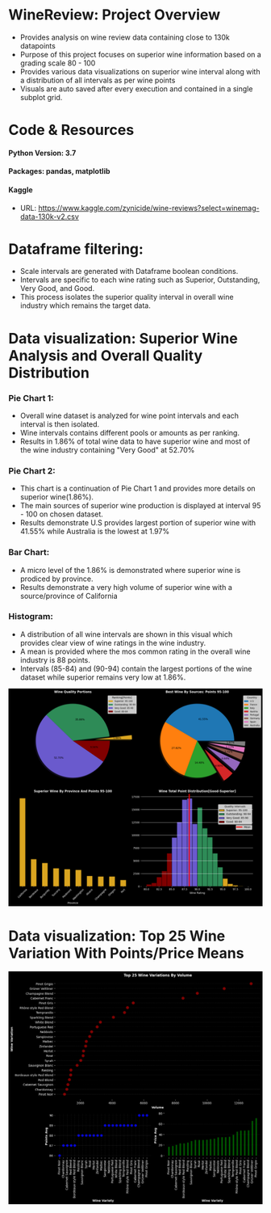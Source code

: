# WineReview: Project Overview
- Provides analysis on wine review data containing close to 130k datapoints
- Purpose of this project focuses on superior wine information based on a grading scale 80 - 100
- Provides various data visualizations on superior wine interval along with a distribution of all intervals as per wine points
- Visuals are auto saved after every execution and contained in a single subplot grid.


 # Code & Resources 
 #### Python Version: 3.7
 #### Packages: pandas, matplotlib
 #### Kaggle
  - URL: https://www.kaggle.com/zynicide/wine-reviews?select=winemag-data-130k-v2.csv
     
 # Dataframe filtering:
  - Scale intervals are generated with Dataframe boolean conditions.
  - Intervals are specific to each wine rating such as Superior, Outstanding, Very Good, and Good.
  - This process isolates the superior quality interval in overall wine industry which remains the target data.
 
 # Data visualization: Superior Wine Analysis and Overall Quality Distribution
 ### Pie Chart 1:
   * Overall wine dataset is analyzed for wine point intervals and each interval is then isolated.
   * Wine intervals contains different pools or amounts as per ranking.
   * Results in 1.86% of total wine data to have superior wine and most of the wine industry containing "Very Good" at 52.70%
 ### Pie Chart 2:
   * This chart is a continuation of Pie Chart 1 and provides more details on superior wine(1.86%).
   * The main sources of superior wine production is displayed at interval 95 - 100 on chosen dataset.
   * Results demonstrate U.S provides largest portion of superior wine with 41.55% while Australia is the lowest at 1.97%
 ### Bar Chart:   
   * A micro level of the 1.86% is demonstrated where superior wine is prodiced by province.
   * Results demonstrate a very high volume of superior wine with a source/province of California
 ### Histogram:
   * A distribution of all wine intervals are shown in this visual which provides clear view of wine ratings in the wine industry.
   * A mean is provided where the mos common rating in the overall wine industry is 88 points.
   * Intervals (85-84) and (90-94) contain the largest portions of the wine dataset while superior remains very low at 1.86%.
 
 ![](https://raw.githubusercontent.com/Adan-Macias/WineReview_Project/master/Data_Visuals/wine_quality.png)
 
 # Data visualization: Top 25 Wine Variation With Points/Price Means
 
 ![](https://raw.githubusercontent.com/Adan-Macias/WineReview_Project/master/Data_Visuals/top25_variations.png)


